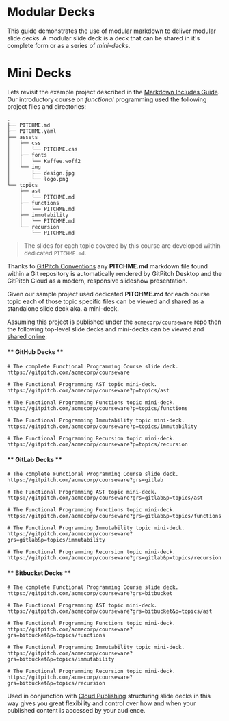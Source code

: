 # Modular Decks

This guide demonstrates the use of modular markdown to deliver modular slide decks. A modular slide deck is a deck that can be shared in it's complete form or as a series of *mini-decks*.

# Mini Decks

Lets revisit the example project described in the [Markdown Includes Guide](/modular-markdown/includes.md). Our introductory course on *functional* programming used the following project files and directories:

```
.
├── PITCHME.md
├── PITCHME.yaml
├── assets
│   ├── css
│   │   └── PITCHME.css
│   ├── fonts
│   │   └── Kaffee.woff2
│   └── img
│       ├── design.jpg
│       └── logo.png
└── topics
    ├── ast
    │   └── PITCHME.md
    ├── functions
    │   └── PITCHME.md
    ├── immutability
    │   └── PITCHME.md
    └── recursion
        └── PITCHME.md
```

> The slides for each topic covered by this course are developed within dedicated `PITCHME.md`.

Thanks to [GitPitch Conventions](/conventions/pitchme-md.md) any **PITCHME.md** markdown file found within a Git repository is automatically rendered by GitPitch Desktop and the GitPitch Cloud as a modern, responsive slideshow presentation.

Given our sample project used dedicated **PITCHME.md** for each course topic each of those topic specific files can be viewed and shared as a standalone slide deck aka. a mini-deck.

Assuming this project is published under the `acmecorp/courseware` repo then the following top-level slide decks and mini-decks can be viewed and [shared online](/cloud/):

<!-- tabs:start -->

#### ** GitHub Decks **

```
# The complete Functional Programming Course slide deck.
https://gitpitch.com/acmecorp/courseware

# The Functional Programming AST topic mini-deck.
https://gitpitch.com/acmecorp/courseware?p=topics/ast

# The Functional Programming Functions topic mini-deck.
https://gitpitch.com/acmecorp/courseware?p=topics/functions

# The Functional Programming Immutability topic mini-deck.
https://gitpitch.com/acmecorp/courseware?p=topics/immutability

# The Functional Programming Recursion topic mini-deck.
https://gitpitch.com/acmecorp/courseware?p=topics/recursion
```

#### ** GitLab Decks **

```
# The complete Functional Programming Course slide deck.
https://gitpitch.com/acmecorp/courseware?grs=gitlab

# The Functional Programming AST topic mini-deck.
https://gitpitch.com/acmecorp/courseware?grs=gitlab&p=topics/ast

# The Functional Programming Functions topic mini-deck.
https://gitpitch.com/acmecorp/courseware?grs=gitlab&p=topics/functions

# The Functional Programming Immutability topic mini-deck.
https://gitpitch.com/acmecorp/courseware?grs=gitlab&p=topics/immutability

# The Functional Programming Recursion topic mini-deck.
https://gitpitch.com/acmecorp/courseware?grs=gitlab&p=topics/recursion
```

#### ** Bitbucket Decks **

```
# The complete Functional Programming Course slide deck.
https://gitpitch.com/acmecorp/courseware?grs=bitbucket

# The Functional Programming AST topic mini-deck.
https://gitpitch.com/acmecorp/courseware?grs=bitbucket&p=topics/ast

# The Functional Programming Functions topic mini-deck.
https://gitpitch.com/acmecorp/courseware?grs=bitbucket&p=topics/functions

# The Functional Programming Immutability topic mini-deck.
https://gitpitch.com/acmecorp/courseware?grs=bitbucket&p=topics/immutability

# The Functional Programming Recursion topic mini-deck.
https://gitpitch.com/acmecorp/courseware?grs=bitbucket&p=topics/recursion
```

<!-- tabs:end -->

Used in conjunction with [Cloud Publishing](/cloud/) structuring slide decks in this way gives you great flexibility and control over how and when your published content is accessed by your audience.

